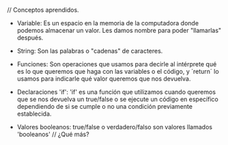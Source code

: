 // Conceptos aprendidos.

* Variable: Es un espacio en la memoria de la computadora donde podemos almacenar un valor. Les damos nombre para poder "llamarlas" después. 

* String: Son las palabras o "cadenas" de caracteres.

* Funciones: Son operaciones que usamos para decirle al intérprete qué es lo que queremos que haga con las variables o el código, y ´return´ lo usamos para indicarle qué valor queremos que nos devuelva. 

* Declaraciones 'if': 'if' es una función que utilizamos cuando queremos que se nos devuelva un true/false o se ejecute un código en específico dependiendo de si se cumple o no una condición previamente establecida. 

* Valores booleanos: true/false o verdadero/falso son valores llamados 'booleanos' // ¿Qué más?